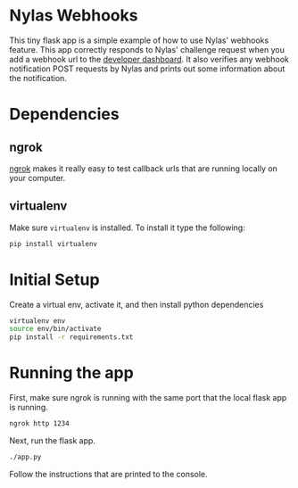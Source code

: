 # Nylas Webhooks

This tiny flask app is a simple example of how to use Nylas' webhooks feature.
This app correctly responds to Nylas' challenge request when you add a webhook
url to the [developer dashboard](https://developer.nylas.com). It also verifies
any webhook notification POST requests by Nylas and prints out some information
about the notification.
 
# Dependencies

## ngrok

[ngrok](https://ngrok.com/) makes it really easy to test callback urls that are
running locally on your computer. 

## virtualenv 

Make sure `virtualenv` is installed. To install it type the following:

```bash
pip install virtualenv
```

# Initial Setup

Create a virtual env, activate it, and then install python dependencies

```bash
virtualenv env
source env/bin/activate
pip install -r requirements.txt
```

# Running the app

First, make sure ngrok is running with the same port that the local flask app is
running.

```bash
ngrok http 1234
```

Next, run the flask app.

```bash
./app.py
```

Follow the instructions that are printed to the console.
